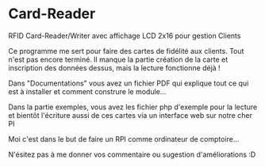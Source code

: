 # Card-Reader
RFID Card-Reader/Writer avec affichage LCD 2x16 pour gestion Clients

Ce programme me sert pour faire des cartes de fidélité aux clients.
Tout n'est pas encore terminé.
Il manque la partie création de la carte et inscription des données dessus, mais la lecture fonctionne déjà !

Dans "Documentations" vous avez un fichier PDF qui explique tout ce qui est à installer et comment construre le module...

Dans la partie exemples, vous avez les fichier php d'exemple pour la lecture et bientôt l'écriture aussi de ces cartes 
via un interface web sur notre cher PI

Moi c'est dans le but de faire un RPI comme ordinateur de comptoire...

N'ésitez pas à me donner vos commentaire ou sugestion d'améliorations :D
